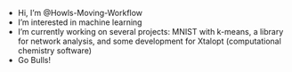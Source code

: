 - Hi, I’m @Howls-Moving-Workflow
- I’m interested in machine learning 
- I’m currently working on several projects: MNIST with k-means, a library for network analysis, and some development for Xtalopt (computational chemistry software)
- Go Bulls!

<!---
Howls-Moving-Workflow/Howls-Moving-Workflow is a ✨ special ✨ repository because its `README.md` (this file) appears on your GitHub profile.
You can click the Preview link to take a look at your changes.
--->
